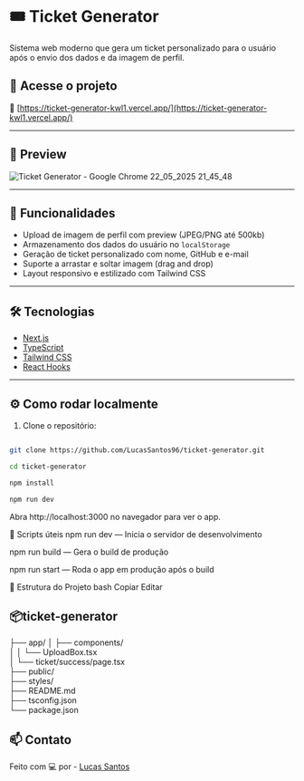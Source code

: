# 🎟️ Ticket Generator

Sistema web moderno que gera um ticket personalizado para o usuário após o envio dos dados e da imagem de perfil.

## 🚀 Acesse o projeto

🔗 [https://ticket-generator-kwl1.vercel.app/](https://ticket-generator-kwl1.vercel.app/)

---

## 📸 Preview

![Ticket Generator - Google Chrome 22_05_2025 21_45_48](https://github.com/user-attachments/assets/de3e27c0-4cc4-4442-8dc5-f6077e8ca545)


---

## 🧠 Funcionalidades

- Upload de imagem de perfil com preview (JPEG/PNG até 500kb)
- Armazenamento dos dados do usuário no `localStorage`
- Geração de ticket personalizado com nome, GitHub e e-mail
- Suporte a arrastar e soltar imagem (drag and drop)
- Layout responsivo e estilizado com Tailwind CSS

---

## 🛠️ Tecnologias

- [Next.js](https://nextjs.org/)
- [TypeScript](https://www.typescriptlang.org/)
- [Tailwind CSS](https://tailwindcss.com/)
- [React Hooks](https://reactjs.org/docs/hooks-intro.html)

---

## ⚙️ Como rodar localmente

1. Clone o repositório:

```bash

git clone https://github.com/LucasSantos96/ticket-generator.git

cd ticket-generator

npm install

npm run dev
```
Abra http://localhost:3000 no navegador para ver o app.

📝 Scripts úteis
npm run dev — Inicia o servidor de desenvolvimento

npm run build — Gera o build de produção

npm run start — Roda o app em produção após o build

📁 Estrutura do Projeto
bash
Copiar
Editar
## 📦ticket-generator
├── app/
│   ├── components/ <br/>
│   │   └── UploadBox.tsx <br/>
│   └── ticket/success/page.tsx <br/>
├── public/ <br/>
├── styles/ <br/>
├── README.md <br/>
├── tsconfig.json <br/>
└── package.json <br/>
## 📫 Contato
Feito com 💻 por - [Lucas Santos](https://www.linkedin.com/in/lucas-santos-de-oliveira-874497325/) 
